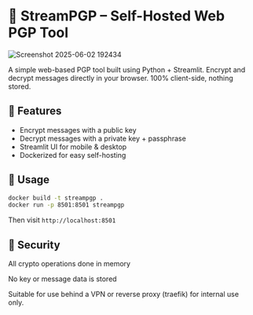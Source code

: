 # 🔐 StreamPGP – Self-Hosted Web PGP Tool

![Screenshot 2025-06-02 192434](https://github.com/user-attachments/assets/15d20e1d-cb8d-4354-96c2-3d0d19fbf591)

A simple web-based PGP tool built using Python + Streamlit. Encrypt and decrypt messages directly in your browser. 100% client-side, nothing stored.

## 🚀 Features
- Encrypt messages with a public key
- Decrypt messages with a private key + passphrase
- Streamlit UI for mobile & desktop
- Dockerized for easy self-hosting

## 🐳 Usage

```bash
docker build -t streampgp .
docker run -p 8501:8501 streampgp
```

Then visit ``` http://localhost:8501 ```

## 🔐 Security

All crypto operations done in memory

No key or message data is stored

Suitable for use behind a VPN or reverse proxy (traefik) for internal use only. 
